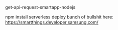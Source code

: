 get-api-request-smartapp-nodejs

npm install
serverless deploy
bunch of bullshit here: https://smartthings.developer.samsung.com/